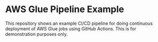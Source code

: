 # AWS Glue Pipeline Example

This repository shows an example CI/CD pipeline for doing continuous
deployment of AWS Glue jobs using GitHub Actions. This is for
demonstration purposes only.
